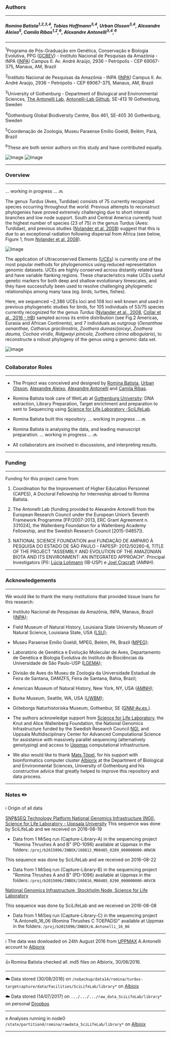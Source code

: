 ### Authors
---

##### Romina Batista<sup>1</sup><sup>,</sup><sup>2</sup><sup>,</sup><sup>3</sup><sup>,</sup><sup>4</sup>, Tobias Hoffmann<sup>3</sup><sup>,</sup><sup>4</sup>, Urban Olsson<sup>3</sup><sup>,</sup><sup>4</sup>, Alexandre Aleixo<sup>5</sup>, Camila Ribas<sup>1</sup><sup>,</sup><sup>2</sup>,<sup>6</sup>, Alexandre Antonelli<sup>3</sup><sup>,</sup><sup>4</sup>,<sup>6</sup>
---

<sup>1</sup>Programa de Pós-Graduação em Genética, Conservação e Biologia Evolutiva, PPG ([GCBEV](http://gcbev.inpa.gov.br/))  - Instituto Nacional de Pesquisas da Amazônia - INPA ([INPA](http://portal.inpa.gov.br/)) Campus II. Av. André Araújo, 2936 – Petrópolis - CEP 69067-375, Manaus, AM, Brazil

<sup>2</sup>Instituto Nacional de Pesquisas da Amazônia - INPA ([INPA](http://portal.inpa.gov.br/)) Campus II. Av. André Araújo, 2936 – Petrópolis - CEP 69067-375, Manaus, AM, Brazil

<sup>3</sup>University of Gothenburg - Department of Biological and Environmental Sciences, [The Antonelli Lab](http://www.antonelli-lab.net/), [Antonelli-Lab Github](https://github.com/AntonelliLab), SE-413 19 Gothenburg, Sweden 

<sup>4</sup>Gothenburg Global Biodiversity Centre, Box 461, SE-405 30 Gothenburg, Sweden

<sup>5</sup>Coordenação de Zoologia, Museu Paraense Emílio Goeldi, Belém, Pará, Brazil

<sup>6</sup>These are both senior authors on this study and have contributed equally.


![Image](images/Phylogenomics-thrushes001.png)               ![Image](images/Phylogenomics-thrushes002.png)

---

### Overview
---

... working in progress ... :soon:

The genus *Turdus* (Aves, Turdidae) consists of 75 currently recognized species occurring throughout the world. Previous attempts to reconstruct phylogenies have proved extremely challenging due to short internal branches and low node support. South and Central America currently host the highest number of species (23 of 75) in the genus Turdus (Aves: Turdidae), and previous studies ([Nylander et al, 2008](http://sysbio.oxfordjournals.org/content/57/2/257.full.pdf+html)) suggest that this is due to an exceptional radiation following dispersal from Africa (see below, Figure 1, from [Nylander et al, 2008](http://sysbio.oxfordjournals.org/content/57/2/257.full.pdf+html)).  

![Image](images/Phylogenomics-thrushes004.png)

The application of Ultraconserved Elements ([UCEs](http://ultraconserved.org/)) is currently one of the most popular methods for phylogenomics using reduced representation genomic datasets. UCEs are highly conserved across distantly related taxa and have variable flanking regions. These characteristics make UCEs useful genetic markers for both deep and shallow evolutionary timescales, and they have successfully been used to resolve challenging phylogenetic relationships among many taxa (eg. birds, turtles, fishes). 

Here, we sequenced ~2,386 UCEs loci and 108 loci well known and used in previous phylogenetic studies for birds, for 105 individuals of 53/75 species currently recognized for the genus *Turdus* ([Nylander et al., 2008](http://sysbio.oxfordjournals.org/content/57/2/257.full.pdf+html), [Collar et al., 2016 - HB](http://www.hbw.com/)) sampled across its entire distribution (see Fig.2 Americas, Eurasia and African Continents), and 7 individuals as outgroup (*Oenanthae oenanthae*, *Catharus gracilirostris*, *Zoothera dumasi/joiceyi*, *Zoothera dauma*, *Cochoa viridis*, *Ridgwayi pinicola*, *Zoothera citrina albogularis*), to reconstructe a robust phylogeny of the genus using a genomic data set. 

![Image](images/Phylogenomics-thrushes003.png)

---

### Collaborator Roles
---

*	The Project was conceived and designed by [Romina Batista](http://buscatextual.cnpq.br/buscatextual/visualizacv.do?id=K4232850J7), [Urban Olsson](http://bioenv.gu.se/personal/Olsson_Urban), [Alexandre Aleixo](https://www.researchgate.net/profile/Alexandre_Aleixo), [Alexandre Antonelli](http://www.antonelli-lab.net/) and [Camila Ribas](http://buscatextual.cnpq.br/buscatextual/visualizacv.do?id=K4760723U4). 

*	Romina Batista took care of WetLab at [Gothenburg University](http://bioenv.gu.se): DNA extraction, Library Preparation, Target enrichment and preparation to sent to Sequencing using [Science for Life Laboratory -SciLifeLab](https://ngisweden.scilifelab.se/). 

*	Romina Batista built this repository. ... working in progress ... :soon:

*	Romina Batista is analysing the data, and leading manuscript preparation. ... working in progress ... :soon:

*	All collaborators are involved in discussions, and interpreting results.

---

### Funding
---

Funding for this project came from: 

1. Coordination for the Improvement of Higher Education Personnel (CAPES), A Doctoral Fellowship for Interneship abroad to Romina Batista. 

2. The Antonelli Lab (funding provided to Alexandre Antonelli from the European Research Council under the European Union’s Seventh Framework Programme [FP/2007-2013, ERC Grant Agreement n. 331024], the Wallenberg Foundation for a  Wallenberg Academy Fellowship, and the Swedish Research Council [2015-04857]).  

3. NATIONAL SCIENCE FOUNDATION and FUNDAÇÃO DE AMPARO À PESQUISA DO ESTADO DE SÃO PAULO - FAPESP: 2012/50260-6, TITLE OF THE PROJECT "ASSEMBLY AND EVOLUTION OF THE AMAZONIAN BIOTA AND ITS ENVIRONMENT: AN INTEGRATED APPROACH". Principal Investigators (PI): [Lúcia Lohmann](http://lattes.cnpq.br/3340828165410597)
(IB-USP) e [Joel Cracraft](http://www.amnh.org/our-research/staff-directory/joel-l.-cracraft/) (AMNH).

---

### Acknowledgements
--- 

We would like to thank the many institutions that provided tissue loans for this research: 

*	Instituto Nacional de Pesquisas da Amazônia, INPA, Manaus, Brazil ([INPA](https://www.inpa.gov.br/));

*	Field Museum of Natural History, Louisiana State University Museum of Natural Science, Louisiana State, USA ([LSU](http://www.museum.lsu.edu/MNS/birdcoll.html)); 

*	Museu Paraense Emílio Goeldi, MPEG, Belém, PA, Brazil ([MPEG](http://www.museu-goeldi.br/portal/content/coleções-de-científicas)); 

*	Laboratório de Genética e Evolução Molecular de Aves, Departamento de Genética e Biologia Evolutiva do Instituto de Biociências da Universidade de São Paulo-USP ([LGEMA](http://www.ib.usp.br/biologia/lgema/)); 

*	Divisão de Aves do Museu de Zoologia da Universidade Estadual de Feira de Santana, DAMZFS, Feira de Santana, Bahia, Brazil;

*	American Museum of Natural History, New York, NY, USA ([AMNH](http://www.amnh.org/science/divisions/vertzoo/#collections));

*	Burke Museum, Seattle, WA, USA ([UWBM](http://www.burkemuseum.org/));

*	Göteborgs Naturhistoriska Museum, Gothenbur, SE ([GNM-Av.ex.](http://www.gnm.se/)).

* The authors acknowledge support from [Science for Life Laboratory](https://www.scilifelab.se/), the Knut and Alice Wallenberg Foundation, the National Genomics Infrastructure funded by the Swedish Research Council [NGI](https://www.scilifelab.se/platforms/ngi/), and Uppsala Multidisciplinary Center for Advanced Computational Science for assistance with massively parallel sequencing (alternatively genotyping) and access to [Uppmax](https://www.scilifelab.se/facilities/uppnex/) computational infrastructure. 

* We also would like to thank [Mats Töpel](http://matstopel.se/), for his support with bioinformatics computer cluster [Albiorix](http://albiorix.bioenv.gu.se/) at the Department of Biological and Environmental Sciences, University of Gothenburg and his constructive advice that greatly helped to improve this repository and data process.

---

### Notes :pencil2: 

:information_source: Origin of all data 

[SNP&SEQ Technology Platform National Genomics Infrastructure (NGI), Science for Life Laboratory - Uppsala University](http://molmed.medsci.uu.se/SNP+SEQ+Technology+Platform/?languageId=1) 
This sequence was done by SciLifeLab and we received on 2016-08-19

*	Data from 1 MiSeq run (Capture-Library-A) in the sequencing project "Romina Thrushes A and B" (PD-1096) available at Uppmax in the folders: `/proj/b2015096/INBOX/160812_M00485_0289_000000000-ARW1N`

This sequence was done by SciLifeLab and we received on 2016-08-22

* 	Data from 1 MiSeq run (Capture-Library-B) in the sequencing project "Romina Thrushes A and B" (PD-1096) available at Uppmax in the folders: `/proj/b2015096/INBOX/160816_M00485_0290_000000000-ARVCN`

[National Genomics Infrastructure, Stockholm Node, Science for Life Laboratory](https://ngisweden.scilifelab.se/)
 
This sequence was done by SciLifeLab and we received on 2016-08-08

*  Data from 1 MiSeq run (Capture-Library-C) in the sequencing project "A.Antonelli_16_06 (Romina Thrushes C TOEPADS)" available at Uppmax in the folders: `/proj/b2015096/INBOX/A.Antonelli_16_06`

---

:information_source: The data was dowloaded on 24th August 2016 from [UPPMAX](http://www.uppmax.uu.se/) A.Antonelli account to [Albiorix](http://albiorix.bioenv.gu.se/)

---

:+1: Romina Batista checked all .md5 files on Albiorix, 30/08/2016.

---

:cloud: Data stored (30/08/2016) on `/nobackup/data14/romina/turdus-targetcapture/data/Facilities/SciLifeLab/library*` on [Albioix](http://albiorix.bioenv.gu.se/)

:cloud: Data stored (14/07/2017) on `.../.../.../raw_data_SciLifeLab/library*` on personal [Dropbox](https://www.dropbox.com)

---

:on: Analyses running in node0 `/state/partition4/romina/rawdata_SciLifeLab/library*` on [Albioix](http://albiorix.bioenv.gu.se/)

---
